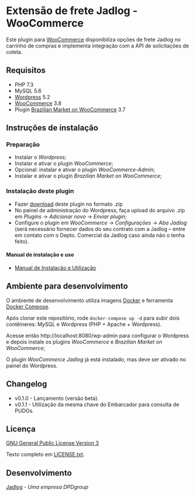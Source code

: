 # Extensão de frete Jadlog - WooCommerce

Este plugin para [WooCommerce](https://woocommerce.com) disponibiliza opções de frete Jadlog no carrinho de compras e implementa integração com a API de solicitações de coleta.


## Requisitos

* PHP 7.3
* MySQL 5.6
* [Wordpress](https://wordpress.org) 5.2
* [WooCommerce](https://woocommerce.com) 3.8
* Plugin [Brazilian Market on WooCommerce](https://wordpress.org/plugins/woocommerce-extra-checkout-fields-for-brazil/) 3.7


## Instruções de instalação

### Preparação
* Instalar o *Wordpress*;
* Instalar e ativar o plugin *WooCommerce*;
* Opcional: instalar e ativar o plugin *WooCommerce-Admin*;
* Instalar e ativar o plugin *Brazilian Market on WooCommerce*;

### Instalação deste plugin
* Fazer [download](downloads/) deste plugin no formato .zip 
* No painel de administração do Wordpress, faça upload do arquivo .zip em *Plugins* -> *Adicionar novo* -> *Enviar plugin*;
* Configure o plugin em *WooCommerce* -> *Configurações* -> *Aba Jadlog* (será necessário fornecer dados do seu contrato com a Jadlog &ndash; entre em contato com o Depto. Comercial da Jadlog caso ainda não o tenha feito).


#### Manual de instalação e uso
* [Manual de Instalação e Utilização](doc/MANUAL.md)


## Ambiente para desenvolvimento

O ambiente de desenvolvimento utiliza imagens [Docker](https://www.docker.com) e ferramenta [Docker Compose](https://docs.docker.com/compose/).

Após clonar este repositório, rode `docker-compose up -d` para subir dois contêineres: MySQL e Wordpress (PHP + Apache + Wordpress).

Acesse então http://localhost:8080/wp-admin para configurar o Wordpress e depois instale os plugins *WooCommerce* e *Brazilian Market on WooCommerce*;

O plugin *WooCommerce Jadlog* já está instalado, mas deve ser ativado no painel do Wordpress.


## Changelog

* v0.1.0 - Lançamento (versão beta).
* v0.1.1 - Utilização da mesma chave do Embarcador para consulta de PUDOs.


## Licença

[GNU General Public License Version 3](https://www.gnu.org/licenses/gpl-3.0.html)

Texto completo em [LICENSE.txt](woocommerce-jadlog/LICENSE.txt).

## Desenvolvimento
[Jadlog](http://www.jadlog.com.br) - *Uma empresa DPDgroup*
